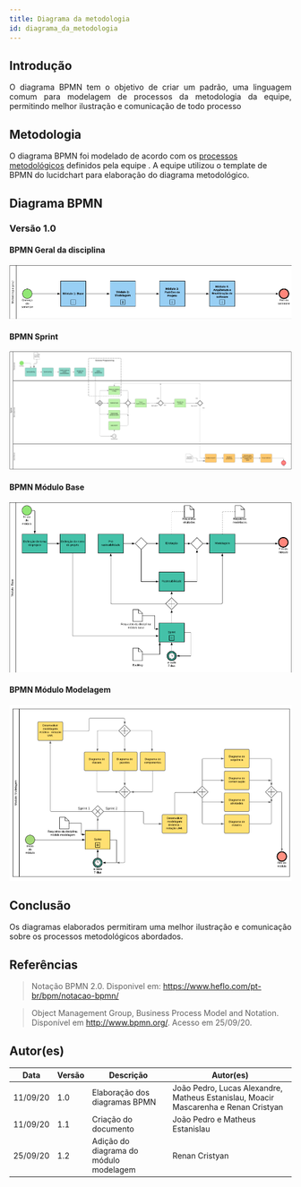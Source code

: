 ```yaml
---
title: Diagrama da metodologia
id: diagrama_da_metodologia
---
```



## Introdução

<p align = "justify">
O diagrama BPMN tem o objetivo de criar um padrão, uma linguagem comum para modelagem de processos da metodologia da equipe, permitindo melhor ilustração e comunicação de todo processo
</p>

## Metodologia

O diagrama BPMN foi modelado de acordo com os [processos metodológicos](./metodologia.md) definidos pela equipe . A equipe utilizou o template de BPMN do lucidchart para elaboração do diagrama metodológico.



## Diagrama BPMN


### Versão 1.0

#### BPMN Geral da disciplina

[![Bpmn geral](../assets/Bpmn/bpmn_geral.png)](../assets/Bpmn/bpmn_geral.png)

#### BPMN Sprint

[![BPMN Sprint](../assets/Bpmn/bpmn_sprint.png)](../assets/Bpmn/bpmn_sprint.png)

#### BPMN Módulo Base

[![BPMN Base](../assets/Bpmn/bpmn_base.png)](../assets/Bpmn/bpmn_base.png)

#### BPMN Módulo Modelagem

[![BPMN Modelagem](../assets/Bpmn/bpmn_modelagem.png)](../assets/Bpmn/bpmn_modelagem.png)

## Conclusão

<p align = "justify">
Os diagramas elaborados permitiram uma melhor ilustração e comunicação sobre os processos metodológicos abordados.
</p>

## Referências

> Notação BPMN 2.0. Disponivel em: https://www.heflo.com/pt-br/bpm/notacao-bpmn/

> Object Management Group, Business Process Model and Notation. Disponível em http://www.bpmn.org/. Acesso em 25/09/20.

## Autor(es)

| Data | Versão | Descrição | Autor(es) |
| -- | -- | -- | -- |
| 11/09/20 | 1.0 | Elaboração dos diagramas BPMN | João Pedro, Lucas Alexandre, Matheus Estanislau, Moacir Mascarenha e Renan Cristyan| 
| 11/09/20 | 1.1 | Criação do documento | João Pedro e Matheus Estanislau | 
| 25/09/20 | 1.2 | Adição do diagrama do módulo modelagem | Renan Cristyan | 